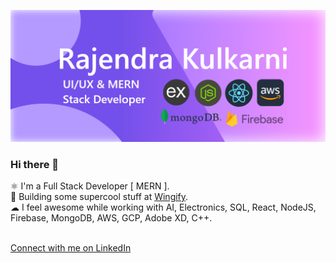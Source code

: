 ![](https://github.com/Rajek88/Rajek88/blob/main/forGithub1.png)
### Hi there 👋

⚛  I'm a Full Stack Developer [ MERN ].<br>
🤩 Building some supercool stuff at <a href="https://wingify.com" target="_blank">Wingify</a>.<br>
☁  I feel awesome while working with AI, Electronics, SQL, React, NodeJS, Firebase, MongoDB, AWS, GCP, Adobe XD, C++.

<!-- ![](https://github-readme-stats.vercel.app/api?username=rajek88&show_icons=true&theme=radical)
![](https://github-readme-stats.vercel.app/api/top-langs/?username=rajek88&layout=compact) -->
<!-- <a style="width:100%; text-align:center;" href="https://github.com/Rajek88">
  <img  src="https://github-readme-stats.vercel.app/api?username=rajek88&show_icons=true&theme=radical"/>
  <img  src="https://github-readme-stats.vercel.app/api/top-langs/?username=rajek88&layout=compact" />
</a> -->
<br>
<a href="https://linkedin.com/in/raje-kulkarni" target="_blank" >Connect with me on LinkedIn</a>

